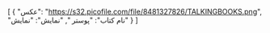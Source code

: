 [
  {
    "عکس": "https://s32.picofile.com/file/8481327826/TALKINGBOOKS.png",
    "نام کتاب": "پوستر ",
    "نمایش": "نمایش"
  }
]